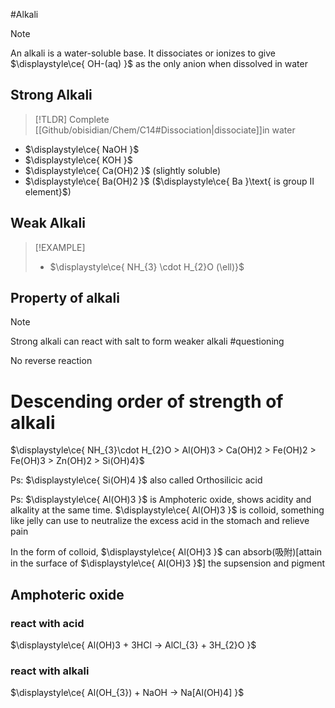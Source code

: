 #Alkali

> [!NOTE]
> An alkali is a water-soluble base. It dissociates or ionizes to give $\displaystyle\ce{ OH-(aq) }$ as the only anion when dissolved in water
## Strong Alkali
> [!TLDR]
> Complete [[Github/obisidian/Chem/C14#Dissociation|dissociate]]in water

- $\displaystyle\ce{ NaOH }$
- $\displaystyle\ce{ KOH }$
- $\displaystyle\ce{ Ca(OH)2 }$ (slightly soluble)
- $\displaystyle\ce{ Ba(OH)2 }$ ($\displaystyle\ce{ Ba }\text{ is group II element}$)

## Weak Alkali

> [!EXAMPLE]
> 
>- $\displaystyle\ce{ NH_{3} \cdot H_{2}O (\ell)}$ 
## Property of alkali 
> [!NOTE]
> Strong alkali can react with salt to form weaker alkali #questioning
> 
> No reverse reaction
# Descending order of strength of alkali

$\displaystyle\ce{ NH_{3}\cdot H_{2}O > Al(OH)3 > Ca(OH)2 > Fe(OH)2 > Fe(OH)3 > Zn(OH)2 > Si(OH)4}$

Ps: $\displaystyle\ce{ Si(OH)4 }$ also called Orthosilicic acid

Ps: $\displaystyle\ce{ Al(OH)3 }$ is Amphoteric oxide, shows acidity and alkality at the same time.
$\displaystyle\ce{ Al(OH)3 }$ is colloid, something like jelly
can use to neutralize the excess acid in the stomach and relieve pain

In the form of colloid, $\displaystyle\ce{ Al(OH)3 }$ can absorb(吸附)\[attain in the surface of $\displaystyle\ce{ Al(OH)3 }$] the supsension and pigment

## Amphoteric oxide
### react with acid
$\displaystyle\ce{ Al(OH)3 + 3HCl -> AlCl_{3} + 3H_{2}O }$

### react with alkali 
$\displaystyle\ce{ Al(OH_{3}) + NaOH -> Na[Al(OH)4] }$ 

